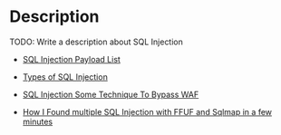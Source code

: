 # Description

TODO: Write a description about SQL Injection

- [SQL Injection Payload List](https://github.com/payloadbox/sql-injection-payload-list)

- [Types of SQL Injection](https://www.acunetix.com/websitesecurity/sql-injection2/)

- [SQL Injection Some Technique To Bypass WAF](https://securityonline.info/sql-injection-some-techique-to-bypass-waf/)

- [How I Found multiple SQL Injection with FFUF and Sqlmap in a few minutes](https://infosecwriteups.com/how-i-found-multiple-sql-injection-with-ffuf-and-sqlmap-in-a-few-minutes-2824cd4dfab)